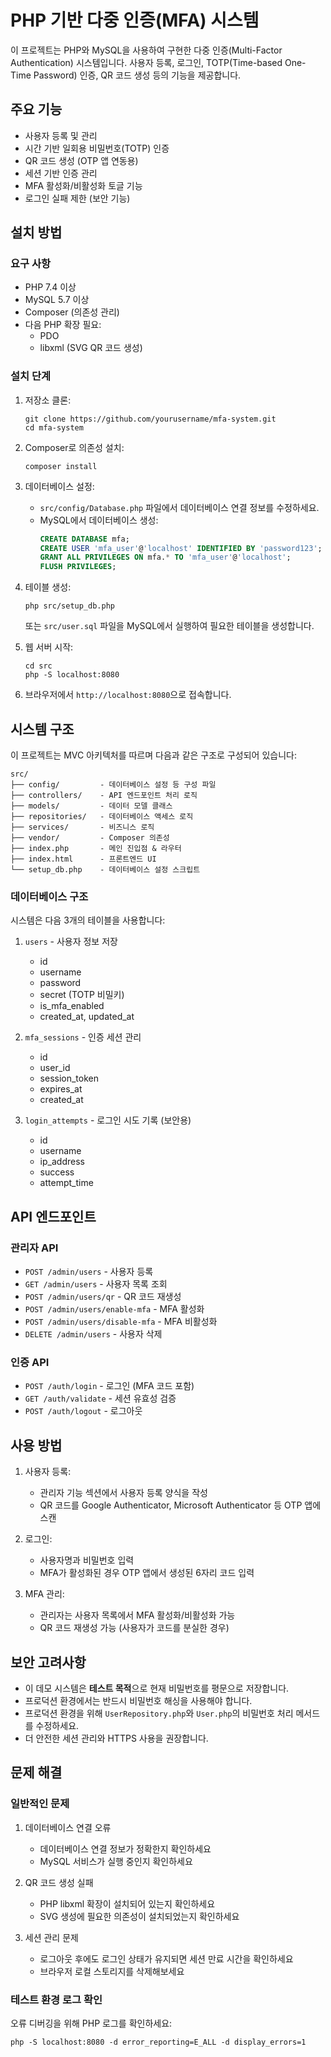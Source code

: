 # PHP 기반 다중 인증(MFA) 시스템

이 프로젝트는 PHP와 MySQL을 사용하여 구현한 다중 인증(Multi-Factor Authentication) 시스템입니다. 사용자 등록, 로그인, TOTP(Time-based One-Time Password) 인증, QR 코드 생성 등의 기능을 제공합니다.

## 주요 기능

- 사용자 등록 및 관리
- 시간 기반 일회용 비밀번호(TOTP) 인증
- QR 코드 생성 (OTP 앱 연동용)
- 세션 기반 인증 관리
- MFA 활성화/비활성화 토글 기능
- 로그인 실패 제한 (보안 기능)

## 설치 방법

### 요구 사항

- PHP 7.4 이상
- MySQL 5.7 이상
- Composer (의존성 관리)
- 다음 PHP 확장 필요:
  - PDO
  - libxml (SVG QR 코드 생성)

### 설치 단계

1. 저장소 클론:
   ```
   git clone https://github.com/yourusername/mfa-system.git
   cd mfa-system
   ```

2. Composer로 의존성 설치:
   ```
   composer install
   ```

3. 데이터베이스 설정:
   - `src/config/Database.php` 파일에서 데이터베이스 연결 정보를 수정하세요.
   - MySQL에서 데이터베이스 생성:
     ```sql
     CREATE DATABASE mfa;
     CREATE USER 'mfa_user'@'localhost' IDENTIFIED BY 'password123';
     GRANT ALL PRIVILEGES ON mfa.* TO 'mfa_user'@'localhost';
     FLUSH PRIVILEGES;
     ```

4. 테이블 생성:
   ```
   php src/setup_db.php
   ```
   또는 `src/user.sql` 파일을 MySQL에서 실행하여 필요한 테이블을 생성합니다.

5. 웹 서버 시작:
   ```
   cd src
   php -S localhost:8080
   ```

6. 브라우저에서 `http://localhost:8080`으로 접속합니다.

## 시스템 구조

이 프로젝트는 MVC 아키텍처를 따르며 다음과 같은 구조로 구성되어 있습니다:

```
src/
├── config/         - 데이터베이스 설정 등 구성 파일
├── controllers/    - API 엔드포인트 처리 로직
├── models/         - 데이터 모델 클래스
├── repositories/   - 데이터베이스 액세스 로직
├── services/       - 비즈니스 로직
├── vendor/         - Composer 의존성
├── index.php       - 메인 진입점 & 라우터
├── index.html      - 프론트엔드 UI
└── setup_db.php    - 데이터베이스 설정 스크립트
```

### 데이터베이스 구조

시스템은 다음 3개의 테이블을 사용합니다:

1. `users` - 사용자 정보 저장
   - id
   - username
   - password
   - secret (TOTP 비밀키)
   - is_mfa_enabled
   - created_at, updated_at

2. `mfa_sessions` - 인증 세션 관리
   - id
   - user_id
   - session_token
   - expires_at
   - created_at

3. `login_attempts` - 로그인 시도 기록 (보안용)
   - id
   - username
   - ip_address
   - success
   - attempt_time

## API 엔드포인트

### 관리자 API

- `POST /admin/users` - 사용자 등록
- `GET /admin/users` - 사용자 목록 조회
- `POST /admin/users/qr` - QR 코드 재생성
- `POST /admin/users/enable-mfa` - MFA 활성화
- `POST /admin/users/disable-mfa` - MFA 비활성화
- `DELETE /admin/users` - 사용자 삭제

### 인증 API

- `POST /auth/login` - 로그인 (MFA 코드 포함)
- `GET /auth/validate` - 세션 유효성 검증
- `POST /auth/logout` - 로그아웃

## 사용 방법

1. 사용자 등록:
   - 관리자 기능 섹션에서 사용자 등록 양식을 작성
   - QR 코드를 Google Authenticator, Microsoft Authenticator 등 OTP 앱에 스캔

2. 로그인:
   - 사용자명과 비밀번호 입력
   - MFA가 활성화된 경우 OTP 앱에서 생성된 6자리 코드 입력

3. MFA 관리:
   - 관리자는 사용자 목록에서 MFA 활성화/비활성화 가능
   - QR 코드 재생성 가능 (사용자가 코드를 분실한 경우)

## 보안 고려사항

- 이 데모 시스템은 **테스트 목적**으로 현재 비밀번호를 평문으로 저장합니다.
- 프로덕션 환경에서는 반드시 비밀번호 해싱을 사용해야 합니다. 
- 프로덕션 환경을 위해 `UserRepository.php`와 `User.php`의 비밀번호 처리 메서드를 수정하세요.
- 더 안전한 세션 관리와 HTTPS 사용을 권장합니다.

## 문제 해결

### 일반적인 문제

1. 데이터베이스 연결 오류
   - 데이터베이스 연결 정보가 정확한지 확인하세요
   - MySQL 서비스가 실행 중인지 확인하세요

2. QR 코드 생성 실패
   - PHP libxml 확장이 설치되어 있는지 확인하세요
   - SVG 생성에 필요한 의존성이 설치되었는지 확인하세요

3. 세션 관리 문제
   - 로그아웃 후에도 로그인 상태가 유지되면 세션 만료 시간을 확인하세요
   - 브라우저 로컬 스토리지를 삭제해보세요

### 테스트 환경 로그 확인

오류 디버깅을 위해 PHP 로그를 확인하세요:
```
php -S localhost:8080 -d error_reporting=E_ALL -d display_errors=1
```

